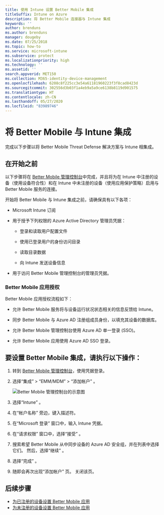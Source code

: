 ```yaml
---
title: 使用 Intune 设置 Better Mobile 集成
titleSuffix: Intune on Azure
description: 将 Better Mobile 连接器与 Intune 集成
keywords: ''
author: brenduns
ms.author: brenduns
manager: dougeby
ms.date: 07/25/2018
ms.topic: how-to
ms.service: microsoft-intune
ms.subservice: protect
ms.localizationpriority: high
ms.technology: ''
ms.assetid: ''
search.appverid: MET150
ms.collection: M365-identity-device-management
ms.openlocfilehash: 6208c8f225cc3e54a61181960223f3f8cad8423d
ms.sourcegitcommit: 302556d3b03f1a4eb9a5a9ce6138b8119d901575
ms.translationtype: HT
ms.contentlocale: zh-CN
ms.lasthandoff: 05/27/2020
ms.locfileid: "83989746"
---
```

# <a name="integrate-better-mobile-with-intune"></a>将 Better Mobile 与 Intune 集成

完成以下步骤以将 Better Mobile Threat Defense 解决方案与 Intune 相集成。

## <a name="before-you-begin"></a>在开始之前

以下步骤将在 [Better Mobile 管理控制台](https://aad.bmobi.net)中完成，并且将为在 Intune 中注册的设备（使用设备符合性）和在 Intune 中未注册的设备（使用应用保护策略）启用与 Better Mobile 服务的连接。

开始将 Better Mobile 与 Intune 集成之前，请确保具有以下各项：

- Microsoft Intune 订阅

- 用于授予下列权限的 Azure Active Directory 管理员凭据：

  - 登录和读取用户配置文件

  - 使用已登录用户的身份访问目录

  - 读取目录数据

  - 向 Intune 发送设备信息

- 用于访问 Better Mobile 管理控制台的管理员凭据。

### <a name="better-mobile-app-authorization"></a>Better Mobile 应用授权

Better Mobile 应用授权流程如下：

- 允许 Better Mobile 服务将与设备运行状况状态相关的信息反馈给 Intune。

- 同步 Better Mobile 与 Azure AD 注册组成员身份，以填充其设备的数据库。

- 允许 Better Mobile 管理控制台使用 Azure AD 单一登录 (SSO)。

- 允许 Better Mobile 应用使用 Azure AD SSO 登录。

## <a name="to-set-up-better-mobile-integration"></a>要设置 Better Mobile 集成，请执行以下操作：

1. 转到 [Better Mobile 管理控制台](https://aad.bmobi.net)，使用凭据登录。
2. 选择“集成”   > “EMM/MDM”   > “添加帐户”  。

     ![Better Mobile 管理控制台的示意图](./media/better-mobile-mtd-connector-integration/better_mobile_console.png)

3. 选择“Intune”  。
4. 在“帐户名称”  旁边，键入描述符。
5. 在“Microsoft 登录”  窗口中，输入 Intune 凭据。
6. 在“请求权限”  窗口中，选择“接受”  。
7. 搜索希望 Better Mobile 从中同步设备的 Azure AD 安全组，并在列表中选择它们。 然后，选择“继续”  。
8. 选择“完成”  。
9. 随即会再次出现“添加帐户”  页。 关闭该页。

## <a name="next-steps"></a>后续步骤

- [为已注册的设备设置 Better Mobile 应用](mtd-apps-ios-app-configuration-policy-add-assign.md)
- [为未注册的设备设置 Better Mobile 应用](mtd-add-apps-unenrolled-devices.md)
